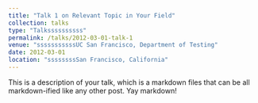 ```yaml
---
title: "Talk 1 on Relevant Topic in Your Field"
collection: talks
type: "Talkssssssssss"
permalink: /talks/2012-03-01-talk-1
venue: "sssssssssssUC San Francisco, Department of Testing"
date: 2012-03-01
location: "ssssssssSan Francisco, California"
---
```


This is a description of your talk, which is a markdown files that can be all markdown-ified like any other post. Yay markdown!
